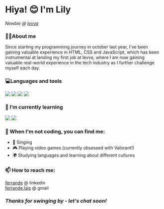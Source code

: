 

<h1> Hiya! 😊 I'm Lily</h1>

<p><em>Newbie @ <a href=https://www.linkedin.com/company/levva/>levva</a></em></p>

<h3>👧🏻About me</h3>
Since starting my programming journey in october last year, I've been gaining valuable experience in HTML, CSS and JavaScript, which has been instrumental at landing my first job at levva, where I am now gaining valuable real-world experience in the tech industry as I further challenge myself each day.

<h3>💻Languages and tools</h3>

![](https://img.shields.io/badge/Code-JavaScript-informational?style=flat-square&logo=javascript&logoColor=white&color=C7B1D1)
![](https://img.shields.io/badge/Tool-Bootstrap-informational?style=flat-square&logo=bootstrap&logoColor=white&color=C7B1D1)
![](https://img.shields.io/badge/Tool-Git-informational?style=flat-square&logo=git&logoColor=white&color=C7B1D1)
![](https://img.shields.io/badge/Tool-Github-informational?style=flat-square&logo=github&logoColor=white&color=C7B1D1)

<h3>🌱 I’m currently learning</h3>

![](https://img.shields.io/badge/Code-C%23-informational?style=flat-square&logo=csharp&logoColor=white&color=C7B1D1)
![](https://img.shields.io/badge/Tool-React-informational?style=flat-square&logo=react&logoColor=white&color=C7B1D1)

<h3>🌸 When I'm not coding, you can find me:</h3>

* 🎤 Singing
* 🎮 Playing video games (currently obsessed with Valorant!)
* 🌍 Studying languages and learning about different cultures

<h3>📫 How to reach me:</h3>

<a href="https://www.linkedin.com/in/ferrande/">ferrande</a> @ linkedin<br />
<a href="mailto:ferrande.lais@gmail.com">ferrande.lais</a> @ gmail

<h3><em><strong>Thanks for swinging by - let's chat soon!</strong></em></h3>
